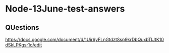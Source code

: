 # Node-13June-test-answers
## QUestions 
https://docs.google.com/document/d/1Uir6yFLnGtdztSsp9krDbQuxbTIJtK10dSkLPKgsr1o/edit
